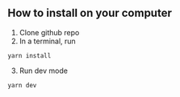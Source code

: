 ## How to install on your computer 

1. Clone github repo
2. In a terminal, run 

```
yarn install 
```

3. Run dev mode

```
yarn dev
```
